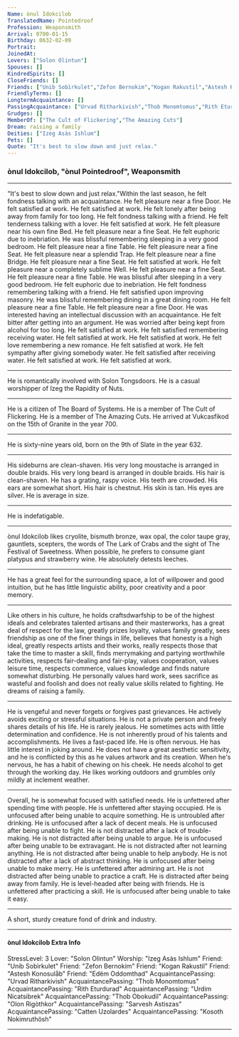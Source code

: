 ```yaml
---
Name: ònul Idokcilob
TranslatedName: Pointedroof
Profession: Weaponsmith    
Arrival: 0700-01-15
Birthday: 0632-02-09
Portrait:
JoinedAt: 
Lovers: ["Solon Olintun"]
Spouses: []
KindredSpirits: []
CloseFriends: []
Friends: ["Unib Sobìrkulet","Zefon Bernokim","Kogan Rakustil","Astesh Konosulåb","Edëm Oddomthad"]
FriendlyTerms: []
LongtermAcquaintance: []
PassingAcquaintance: ["Urvad Rìtharkivish","Thob Monomtomus","Rith Eturdurad","Urdim Nicatsibrek","Thob Obokudil","Olon Rigòthkor","Sarvesh Astiszas","Catten Uzolardes","Kosoth Nokimruthösh"]
Grudges: []
MemberOf: ["The Cult of Flickering","The Amazing Cuts"]
Dream: raising a family
Deities: ["Izeg Asàs Ishlum"]
Pets: []
Quote: "It's best to slow down and just relax."
---
```


### ònul Idokcilob, "ònul Pointedroof", Weaponsmith 
 
***

"It's best to slow down and just relax."Within the last season, he felt fondness talking with an acquaintance. He felt pleasure near a fine Door. He felt satisfied at work. He felt satisfied at work. He felt lonely after being away from family for too long. He felt fondness talking with a friend. He felt tenderness talking with a lover. He felt satisfied at work. He felt pleasure near his own fine Bed. He felt pleasure near a fine Seat. He felt euphoric due to inebriation. He was blissful remembering sleeping in a very good bedroom. He felt pleasure near a fine Table. He felt pleasure near a fine Seat. He felt pleasure near a splendid Trap. He felt pleasure near a fine Bridge. He felt pleasure near a fine Seat. He felt satisfied at work. He felt pleasure near a completely sublime Well. He felt pleasure near a fine Seat. He felt pleasure near a fine Table. He was blissful after sleeping in a very good bedroom. He felt euphoric due to inebriation. He felt fondness remembering talking with a friend. He felt satisfied upon improving masonry. He was blissful remembering dining in a great dining room. He felt pleasure near a fine Table. He felt pleasure near a fine Door. He was interested having an intellectual discussion with an acquaintance. He felt bitter after getting into an argument. He was worried after being kept from alcohol for too long. He felt satisfied at work. He felt satisfied remembering receiving water. He felt satisfied at work. He felt satisfied at work. He felt love remembering a new romance. He felt satisfied at work. He felt sympathy after giving somebody water. He felt satisfied after receiving water. He felt satisfied at work. He felt satisfied at work. 
***

He is romantically involved with Solon Tongsdoors. He is a casual worshipper of Izeg the Rapidity of Nuts. 
***

He is a citizen of The Board of Systems. He is a member of The Cult of Flickering. He is a member of The Amazing Cuts. He arrived at Vukcasfikod on the 15th of Granite in the year 700. 
***

He is sixty-nine years old, born on the 9th of Slate in the year 632. 
***

His sideburns are clean-shaven. His very long moustache is arranged in double braids. His very long beard is arranged in double braids. His hair is clean-shaven. He has a grating, raspy voice. His teeth are crowded. His ears are somewhat short. His hair is chestnut. His skin is tan. His eyes are silver. He is average in size. 
***

He is indefatigable. 
***

ònul Idokcilob likes cryolite, bismuth bronze, wax opal, the color taupe gray, gauntlets, scepters, the words of The Lark of Crabs and the sight of The Festival of Sweetness. When possible, he prefers to consume giant platypus and strawberry wine. He absolutely detests leeches. 
***

He has a great feel for the surrounding space, a lot of willpower and good intuition, but he has little linguistic ability, poor creativity and a poor memory. 
***

Like others in his culture, he holds craftsdwarfship to be of the highest ideals and celebrates talented artisans and their masterworks, has a great deal of respect for the law, greatly prizes loyalty, values family greatly, sees friendship as one of the finer things in life, believes that honesty is a high ideal, greatly respects artists and their works, really respects those that take the time to master a skill, finds merrymaking and partying worthwhile activities, respects fair-dealing and fair-play, values cooperation, values leisure time, respects commerce, values knowledge and finds nature somewhat disturbing. He personally values hard work, sees sacrifice as wasteful and foolish and does not really value skills related to fighting. He dreams of raising a family. 
***

He is vengeful and never forgets or forgives past grievances. He actively avoids exciting or stressful situations. He is not a private person and freely shares details of his life. He is rarely jealous. He sometimes acts with little determination and confidence. He is not inherently proud of his talents and accomplishments. He lives a fast-paced life. He is often nervous. He has little interest in joking around. He does not have a great aesthetic sensitivity, and he is conflicted by this as he values artwork and its creation. When he's nervous, he has a habit of chewing on his cheek. He needs alcohol to get through the working day. He likes working outdoors and grumbles only mildly at inclement weather. 
***

Overall, he is somewhat focused with satisfied needs. He is unfettered after spending time with people. He is unfettered after staying occupied. He is unfocused after being unable to acquire something. He is untroubled after drinking. He is unfocused after a lack of decent meals. He is unfocused after being unable to fight. He is not distracted after a lack of trouble-making. He is not distracted after being unable to argue. He is unfocused after being unable to be extravagant. He is not distracted after not learning anything. He is not distracted after being unable to help anybody. He is not distracted after a lack of abstract thinking. He is unfocused after being unable to make merry. He is unfettered after admiring art. He is not distracted after being unable to practice a craft. He is distracted after being away from family. He is level-headed after being with friends. He is unfettered after practicing a skill. He is unfocused after being unable to take it easy. 
***

A short, sturdy creature fond of drink and industry. 
***

#### ònul Idokcilob Extra Info

StressLevel: 3
Lover: "Solon Olintun"
Worship: "Izeg Asàs Ishlum"
Friend: "Unib Sobìrkulet"
Friend: "Zefon Bernokim"
Friend: "Kogan Rakustil"
Friend: "Astesh Konosulåb"
Friend: "Edëm Oddomthad"
AcquaintancePassing: "Urvad Rìtharkivish"
AcquaintancePassing: "Thob Monomtomus"
AcquaintancePassing: "Rith Eturdurad"
AcquaintancePassing: "Urdim Nicatsibrek"
AcquaintancePassing: "Thob Obokudil"
AcquaintancePassing: "Olon Rigòthkor"
AcquaintancePassing: "Sarvesh Astiszas"
AcquaintancePassing: "Catten Uzolardes"
AcquaintancePassing: "Kosoth Nokimruthösh"

***
